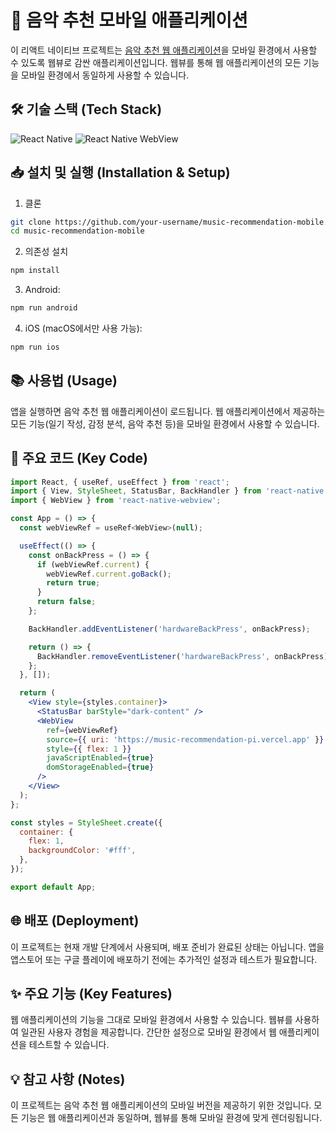 # 📱 음악 추천 모바일 애플리케이션

이 리액트 네이티브 프로젝트는 [음악 추천 웹 애플리케이션](https://music-recommendation-pi.vercel.app)을 모바일 환경에서 사용할 수 있도록 웹뷰로 감싼 애플리케이션입니다. 웹뷰를 통해 웹 애플리케이션의 모든 기능을 모바일 환경에서 동일하게 사용할 수 있습니다.

## 🛠️ 기술 스택 (Tech Stack)

![React Native](https://img.shields.io/badge/React%20Native-%230078D4.svg?style=for-the-badge&logo=react&logoColor=white)
![React Native WebView](https://img.shields.io/badge/React%20Native%20WebView-%23323330.svg?style=for-the-badge&logo=react&logoColor=white)

## 📥 설치 및 실행 (Installation & Setup)

1. 클론
```bash
git clone https://github.com/your-username/music-recommendation-mobile.git
cd music-recommendation-mobile
```

2. 의존성 설치
```bash
npm install
```

3. Android:
```bash
npm run android
```

4. iOS (macOS에서만 사용 가능):
```bash
npm run ios
```

## 📚 사용법 (Usage)
앱을 실행하면 음악 추천 웹 애플리케이션이 로드됩니다.
웹 애플리케이션에서 제공하는 모든 기능(일기 작성, 감정 분석, 음악 추천 등)을 모바일 환경에서 사용할 수 있습니다.

## 📝 주요 코드 (Key Code)
```jsx
import React, { useRef, useEffect } from 'react';
import { View, StyleSheet, StatusBar, BackHandler } from 'react-native';
import { WebView } from 'react-native-webview';

const App = () => {
  const webViewRef = useRef<WebView>(null);

  useEffect(() => {
    const onBackPress = () => {
      if (webViewRef.current) {
        webViewRef.current.goBack();
        return true;
      }
      return false;
    };

    BackHandler.addEventListener('hardwareBackPress', onBackPress);

    return () => {
      BackHandler.removeEventListener('hardwareBackPress', onBackPress);
    };
  }, []);

  return (
    <View style={styles.container}>
      <StatusBar barStyle="dark-content" />
      <WebView
        ref={webViewRef}
        source={{ uri: 'https://music-recommendation-pi.vercel.app' }}
        style={{ flex: 1 }}
        javaScriptEnabled={true}
        domStorageEnabled={true}
      />
    </View>
  );
};

const styles = StyleSheet.create({
  container: {
    flex: 1,
    backgroundColor: '#fff',
  },
});

export default App;
```

## 🌐 배포 (Deployment)
이 프로젝트는 현재 개발 단계에서 사용되며, 배포 준비가 완료된 상태는 아닙니다. 앱을 앱스토어 또는 구글 플레이에 배포하기 전에는 추가적인 설정과 테스트가 필요합니다.

## ✨ 주요 기능 (Key Features)
웹 애플리케이션의 기능을 그대로 모바일 환경에서 사용할 수 있습니다.
웹뷰를 사용하여 일관된 사용자 경험을 제공합니다.
간단한 설정으로 모바일 환경에서 웹 애플리케이션을 테스트할 수 있습니다.

## 💡 참고 사항 (Notes)
이 프로젝트는 음악 추천 웹 애플리케이션의 모바일 버전을 제공하기 위한 것입니다. 모든 기능은 웹 애플리케이션과 동일하며, 웹뷰를 통해 모바일 환경에 맞게 렌더링됩니다.